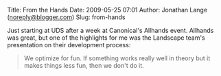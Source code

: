 Title: From the Hands
Date: 2009-05-25 07:01
Author: Jonathan Lange (noreply@blogger.com)
Slug: from-hands

Just starting at UDS after a week at Canonical's Allhands event.
Allhands was great, but one of the highlights for me was the Landscape
team's presentation on their development process:  

> We optimize for fun. If something works really well in theory but it
> makes things less fun, then we don't do it.  

